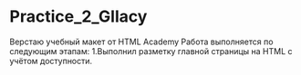 # Practice_2_Gllacy
Верстаю учебный макет от HTML Academy
Работа выполняется по следующим этапам:
1.Выполнил разметку главной страницы на HTML c учётом доступности. 
